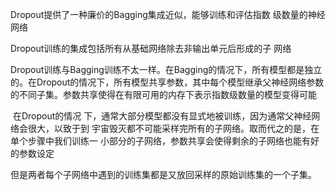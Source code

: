 Dropout提供了一种廉价的Bagging集成近似，能够训练和评估指数 级数量的神经网络

Dropout训练的集成包括所有从基础网络除去非输出单元后形成的子 网络

​	Dropout训练与Bagging训练不太一样。在Bagging的情况下，所有模型都是独立的。在Dropout的情况下，所有模型共享参数，其中每个模型继承父神经网络参数 的不同子集。参数共享使得在有限可用的内存下表示指数级数量的模型变得可能

​	在Dropout的情况 下，通常大部分模型都没有显式地被训练，因为通常父神经网络会很大，以致于到 宇宙毁灭都不可能采样完所有的子网络。取而代之的是，在单个步骤中我们训练一 小部分的子网络，参数共享会使得剩余的子网络也能有好的参数设定

​	但是两者每个子网络中遇到的训练集都是又放回采样的原始训练集的一个子集。